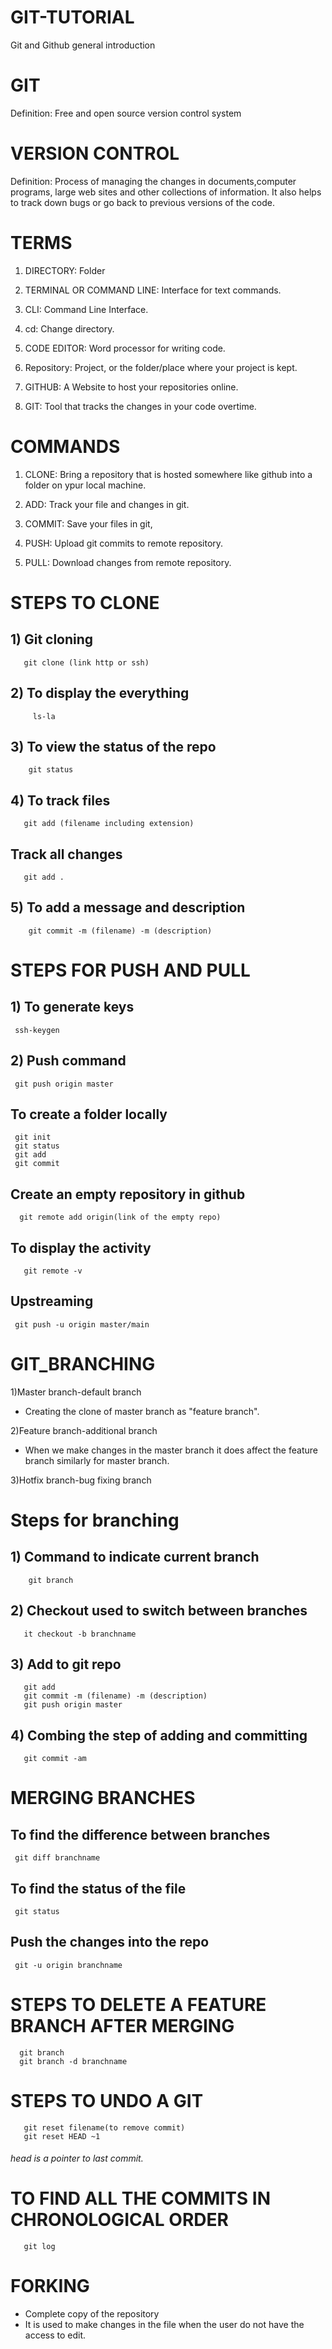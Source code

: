 # GIT-TUTORIAL
Git and Github general introduction

# GIT

Definition: Free and open source version control system


# VERSION CONTROL

Definition: Process of managing the changes in documents,computer programs, large web sites and other collections of information. It also helps to
track down bugs or go back to previous versions of the code.


# TERMS
1) DIRECTORY: Folder

2) TERMINAL OR COMMAND LINE: Interface for text commands.

3) CLI: Command Line Interface.

4) cd: Change directory.

5) CODE EDITOR: Word processor for writing code.

6) Repository: Project, or the folder/place where your project is kept.

7) GITHUB: A Website to host your repositories online.

8) GIT: Tool that tracks the changes in your code overtime.

# COMMANDS

1) CLONE: Bring a repository that is hosted somewhere like github into a folder on ypur local machine.

2) ADD: Track your file and changes in git.

3) COMMIT: Save your files in git,

4) PUSH: Upload git commits to remote repository.

5) PULL: Download changes from remote repository.

# STEPS TO CLONE

## 1) Git cloning
       git clone (link http or ssh)

## 2) To display the everything
         ls-la
      
## 3) To view the status of the repo
        git status
      
## 4) To track files
       git add (filename including extension)
       
## Track all changes
       git add .
      
## 5) To add a message and description
        git commit -m (filename) -m (description)
      
# STEPS FOR PUSH AND PULL

## 1) To generate keys
     ssh-keygen

## 2) Push command
     git push origin master

## To create a folder locally

     git init
     git status
     git add
     git commit

## Create an empty repository in github
      git remote add origin(link of the empty repo)

## To display the activity
       git remote -v
       
## Upstreaming
     git push -u origin master/main

# GIT_BRANCHING

1)Master branch-default branch
 * Creating the clone of master branch as "feature branch".

2)Feature branch-additional branch
 * When we make changes in the master branch it does affect the feature branch similarly for master branch.

 3)Hotfix branch-bug fixing branch

# Steps for branching

## 1)  Command to indicate current branch 
        git branch
     
## 2)  Checkout used to switch between branches 
       it checkout -b branchname 
  
## 3)  Add to git repo
       git add
       git commit -m (filename) -m (description)
       git push origin master
## 4) Combing the step of adding and committing
       git commit -am
       
       
# MERGING BRANCHES

## To find the difference between branches
     git diff branchname
## To find the status of the file
     git status
## Push the changes into the repo
     git -u origin branchname
     
# STEPS TO DELETE A FEATURE BRANCH AFTER MERGING
      git branch
      git branch -d branchname
 
 # STEPS TO UNDO A GIT 
       git reset filename(to remove commit)
       git reset HEAD ~1
 ###### head is a pointer to last commit.
 
 
 # TO FIND ALL THE COMMITS IN CHRONOLOGICAL ORDER
       git log
       

# FORKING
* Complete copy of the repository
* It is used to make changes in the file when the user do not have the access to edit.
       
